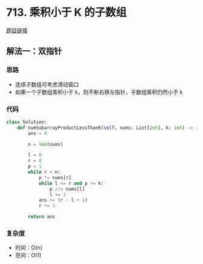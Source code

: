# 713. 乘积小于 K 的子数组

[题目链接](https://leetcode.cn/problems/subarray-product-less-than-k/description/)

## 解法一：双指针

### 思路

- 连续子数组可考虑滑动窗口
- 如果一个子数组乘积小于 k，则不断右移左指针，子数组乘积仍然小于 k

### 代码

```py
class Solution:
    def numSubarrayProductLessThanK(self, nums: List[int], k: int) -> int:
        ans = 0

        n = len(nums)

        l = 0
        r = 0
        p = 1
        while r < n:
            p *= nums[r]
            while l <= r and p >= k:
                p //= nums[l]
                l += 1
            ans += (r - l + 1)
            r += 1

        return ans
```

### 复杂度

- 时间：O(n)
- 空间：O(1)

